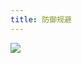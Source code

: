 ```yaml
---
title: 防御规避
---
```


![](https://security-1310978225.cos.ap-beijing.myqcloud.com/public/img/home.svg)

